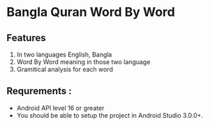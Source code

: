 # Bangla Quran Word By Word

## Features
1. In two languages English, Bangla
2. Word By Word meaning in those two language
3. Gramitical analysis for each word

## Requrements :
 - Android API level 16 or greater
 - You should be able to setup the project in Android Studio 3.0.0+.